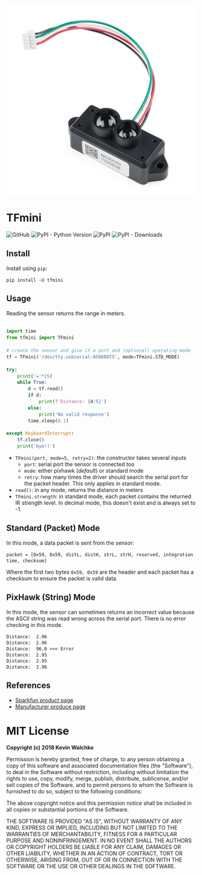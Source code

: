 ![](https://raw.githubusercontent.com/MomsFriendlyRobotCompany/tfmini/master/tfmini.jpg)

# TFmini

![GitHub](https://img.shields.io/github/license/MomsFriendlyRobotCompany/tfmini)
![PyPI - Python Version](https://img.shields.io/pypi/pyversions/tfmini)
![PyPI](https://img.shields.io/pypi/v/tfmini)
![PyPI - Downloads](https://img.shields.io/pypi/dm/tfmini?color=aqua)

## Install

Install using `pip`:

```
pip install -U tfmini
```

## Usage

Reading the sensor returns the range in meters.

```python

import time
from tfmini import TFmini

# create the sensor and give it a port and (optional) operating mode
tf = TFmini('/dev/tty.usbserial-A506BOT5', mode=TFmini.STD_MODE)

try:
    print('='*25)
    while True:
        d = tf.read()
        if d:
            print(f'Distance: {d:5}')
        else:
            print('No valid response')
        time.sleep(0.1)

except KeyboardInterrupt:
    tf.close()
    print('bye!!')
```

- `TFmini(port, mode=5, retry=2)`: the constructor takes several inputs
    - `port`: serial port the sensor is connected too
    - `mode`: either pixhawk (*default*) or standard mode
    - `retry`: how many times the driver should search the serial port for the packet header. This only applies in standard mode.
- `read()`: in any mode, returns the distance in meters
- `TFmini.strength`: in standard mode, each packet contains the returned IR strength level. In decimal mode, this doesn't exist and is always set to -1.

## Standard (Packet) Mode

In this mode, a data packet is sent from the sensor:

```
packet = [0x59, 0x59, distL, distH, strL, strH, reserved, integration time, checksum]
```

Where the first two bytes `0x59, 0x59` are the header and each packet has a
checksum to ensure the packet is valid data.

## PixHawk (String) Mode

In this mode, the sensor can sometimes returns an incorrect value because the
ASCII string was read wrong across the serial port. There is no error checking
in this mode.

```
Distance:  2.96
Distance:  2.96
Distance:  96.0 <<< Error
Distance:  2.95
Distance:  2.95
Distance:  2.96
```

## References

- [Sparkfun product page](https://www.sparkfun.com/products/14577)
- [Manufacturer produce page](http://www.benewake.com/en/tfmini.html)

# MIT License

**Copyright (c) 2018 Kevin Walchko**

Permission is hereby granted, free of charge, to any person obtaining a copy
of this software and associated documentation files (the "Software"), to deal
in the Software without restriction, including without limitation the rights
to use, copy, modify, merge, publish, distribute, sublicense, and/or sell
copies of the Software, and to permit persons to whom the Software is
furnished to do so, subject to the following conditions:

The above copyright notice and this permission notice shall be included in all
copies or substantial portions of the Software.

THE SOFTWARE IS PROVIDED "AS IS", WITHOUT WARRANTY OF ANY KIND, EXPRESS OR
IMPLIED, INCLUDING BUT NOT LIMITED TO THE WARRANTIES OF MERCHANTABILITY,
FITNESS FOR A PARTICULAR PURPOSE AND NONINFRINGEMENT. IN NO EVENT SHALL THE
AUTHORS OR COPYRIGHT HOLDERS BE LIABLE FOR ANY CLAIM, DAMAGES OR OTHER
LIABILITY, WHETHER IN AN ACTION OF CONTRACT, TORT OR OTHERWISE, ARISING FROM,
OUT OF OR IN CONNECTION WITH THE SOFTWARE OR THE USE OR OTHER DEALINGS IN THE
SOFTWARE.
